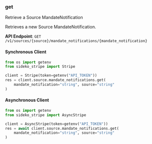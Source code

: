 
### get <a name="get"></a>
Retrieve a Source MandateNotification

<p>Retrieves a new Source MandateNotification.</p>

**API Endpoint**: `GET /v1/sources/{source}/mandate_notifications/{mandate_notification}`

#### Synchronous Client

```python
from os import getenv
from sideko_stripe import Stripe

client = Stripe(token=getenv("API_TOKEN"))
res = client.source.mandate_notifications.get(
    mandate_notification="string", source="string"
)
```

#### Asynchronous Client

```python
from os import getenv
from sideko_stripe import AsyncStripe

client = AsyncStripe(token=getenv("API_TOKEN"))
res = await client.source.mandate_notifications.get(
    mandate_notification="string", source="string"
)
```
